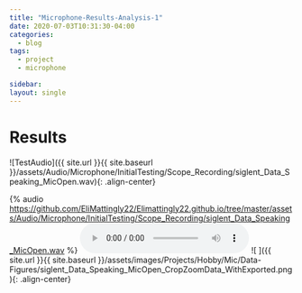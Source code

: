 ```yaml
---
title: "Microphone-Results-Analysis-1"
date: 2020-07-03T10:31:30-04:00
categories:
  - blog
tags:
  - project
  - microphone

sidebar:
layout: single
---
```


# Results

![TestAudio]({{ site.url }}{{ site.baseurl }}/assets/Audio/Microphone/InitialTesting/Scope_Recording/siglent_Data_Speaking_MicOpen.wav){: .align-center}

{% audio https://github.com/EliMattingly22/Elimattingly22.github.io/tree/master/assets/Audio/Microphone/InitialTesting/Scope_Recording/siglent_Data_Speaking_MicOpen.wav %}
<audio controls>
  <source src="https://github.com/EliMattingly22/Elimattingly22.github.io/tree/master/assets/Audio/Microphone/InitialTesting/Scope_Recording/siglent_Data_Speaking_MicOpen.wav" type="audio/wav">
</audio>
![ ]({{ site.url }}{{ site.baseurl }}/assets/images/Projects/Hobby/Mic/Data-Figures/siglent_Data_Speaking_MicOpen_CropZoomData_WithExported.png){: .align-center}

